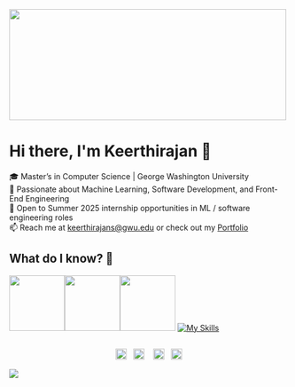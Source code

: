 <img src="https://user-images.githubusercontent.com/74038190/212750147-854a394f-fee9-4080-9770-78a4b7ece53f.gif" width="500" height="200"/>

# Hi there, I'm Keerthirajan 👋

🎓 Master’s in Computer Science | George Washington University  
🌟 Passionate about Machine Learning, Software Development, and Front-End Engineering  
🚀 Open to Summer 2025 internship opportunities in ML / software engineering roles  
📫 Reach me at keerthirajans@gwu.edu or check out my [Portfolio](https://keerthirajan-personal-portfolio.netlify.app/)  

## What do I know? 📜
<img src="https://user-images.githubusercontent.com/74038190/212257472-08e52665-c503-4bd9-aa20-f5a4dae769b5.gif" width="100"><img src="https://user-images.githubusercontent.com/74038190/212257454-16e3712e-945a-4ca2-b238-408ad0bf87e6.gif" width="100"><img src="https://user-images.githubusercontent.com/74038190/212257467-871d32b7-e401-42e8-a166-fcfd7baa4c6b.gif" width="100">
[![My Skills](https://skillicons.dev/icons?i=java,kotlin,flask,firebase,aws)](https://skillicons.dev)

<h2 align="center"></h2>
<p align="center">
<a id="GitHub" href="https://github.com/Keerthirajan58/"><img height="20px" src="https://img.shields.io/badge/-GitHub-black?style=flat-square&logo=Github&logoColor=white" alt="GitHub" /></a>&nbsp;&nbsp;     
<a id="LinkedIn" href="https://linkedin.com/in/keerthirajan58/"><img height="20px" src="https://img.shields.io/badge/-Keerthirajan-blue?style=flat-square&logo=Linkedin&logoColor=white&link=https://linkedin.com/in/keerthirajan58/" alt="LinkedIn" /></a> &nbsp;&nbsp;
<a id="Website" href="https://keerthirajan-personal-portfolio.netlify.app/"><img height="20px" src="https://imgur.com/ZqeggKO.png" alt="Website" /></a>&nbsp;&nbsp;
<a id="Mail" href="mailto:keerthirajans@gwu.edu"><img height="20px" src="https://img.shields.io/badge/-Mail-red?style=flat-square&logo=Gmail&logoColor=white" alt="Mail"/></a>
</p>
<img src="https://imgur.com/MXTW5Av.png"/>
